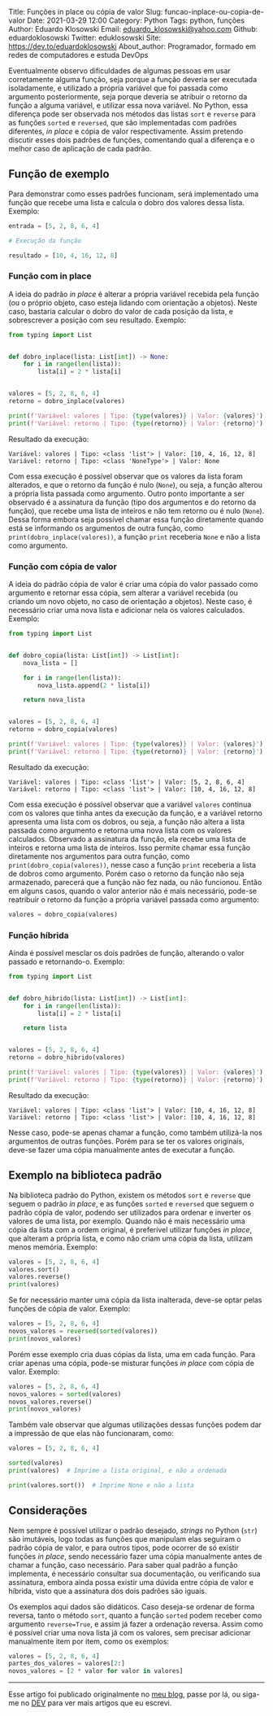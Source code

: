 Title: Funções in place ou cópia de valor
Slug: funcao-inplace-ou-copia-de-valor
Date: 2021-03-29 12:00
Category: Python
Tags: python, funções
Author: Eduardo Klosowski
Email: eduardo_klosowski@yahoo.com
Github: eduardoklosowski
Twitter: eduklosowski
Site: https://dev.to/eduardoklosowski
About_author: Programador, formado em redes de computadores e estuda DevOps

Eventualmente observo dificuldades de algumas pessoas em usar corretamente alguma função, seja porque a função deveria ser executada isoladamente, e utilizado a própria variável que foi passada como argumento posteriormente, seja porque deveria se atribuir o retorno da função a alguma variável, e utilizar essa nova variável. No Python, essa diferença pode ser observada nos métodos das listas `sort` e `reverse` para as funções `sorted` e `reversed`, que são implementadas com padrões diferentes, *in place* e cópia de valor respectivamente. Assim pretendo discutir esses dois padrões de funções, comentando qual a diferença e o melhor caso de aplicação de cada padrão.

## Função de exemplo

Para demonstrar como esses padrões funcionam, será implementado uma função que recebe uma lista e calcula o dobro dos valores dessa lista. Exemplo:

```python
entrada = [5, 2, 8, 6, 4]

# Execução da função

resultado = [10, 4, 16, 12, 8]
```

### Função com in place

A ideia do padrão *in place* é alterar a própria variável recebida pela função (ou o próprio objeto, caso esteja lidando com orientação a objetos). Neste caso, bastaria calcular o dobro do valor de cada posição da lista, e sobrescrever a posição com seu resultado. Exemplo:

```python
from typing import List


def dobro_inplace(lista: List[int]) -> None:
    for i in range(len(lista)):
        lista[i] = 2 * lista[i]


valores = [5, 2, 8, 6, 4]
retorno = dobro_inplace(valores)

print(f'Variável: valores | Tipo: {type(valores)} | Valor: {valores}')
print(f'Variável: retorno | Tipo: {type(retorno)} | Valor: {retorno}')
```

Resultado da execução:

```
Variável: valores | Tipo: <class 'list'> | Valor: [10, 4, 16, 12, 8]
Variável: retorno | Tipo: <class 'NoneType'> | Valor: None
```

Com essa execução é possível observar que os valores da lista foram alterados, e que o retorno da função é nulo (`None`), ou seja, a função alterou a própria lista passada como argumento. Outro ponto importante a ser observado é a assinatura da função (tipo dos argumentos e do retorno da função), que recebe uma lista de inteiros e não tem retorno ou é nulo (`None`). Dessa forma embora seja possível chamar essa função diretamente quando está se informando os argumentos de outra função, como `print(dobro_inplace(valores))`, a função `print` receberia `None` e não a lista como argumento.

### Função com cópia de valor

A ideia do padrão cópia de valor é criar uma cópia do valor passado como argumento e retornar essa cópia, sem alterar a variável recebida (ou criando um novo objeto, no caso de orientação a objetos). Neste caso, é necessário criar uma nova lista e adicionar nela os valores calculados. Exemplo:

```python
from typing import List


def dobro_copia(lista: List[int]) -> List[int]:
    nova_lista = []

    for i in range(len(lista)):
        nova_lista.append(2 * lista[i])

    return nova_lista


valores = [5, 2, 8, 6, 4]
retorno = dobro_copia(valores)

print(f'Variável: valores | Tipo: {type(valores)} | Valor: {valores}')
print(f'Variável: retorno | Tipo: {type(retorno)} | Valor: {retorno}')
```

Resultado da execução:

```
Variável: valores | Tipo: <class 'list'> | Valor: [5, 2, 8, 6, 4]
Variável: retorno | Tipo: <class 'list'> | Valor: [10, 4, 16, 12, 8]
```

Com essa execução é possível observar que a variável `valores` continua com os valores que tinha antes da execução da função, e a variável retorno apresenta uma lista com os dobros, ou seja, a função não altera a lista passada como argumento e retorna uma nova lista com os valores calculados. Observado a assinatura da função, ela recebe uma lista de inteiros e retorna uma lista de inteiros. Isso permite chamar essa função diretamente nos argumentos para outra função, como `print(dobro_copia(valores))`, nesse caso a função `print` receberia a lista de dobros como argumento. Porém caso o retorno da função não seja armazenado, parecerá que a função não fez nada, ou não funcionou. Então em alguns casos, quando o valor anterior não é mais necessário, pode-se reatribuir o retorno da função a própria variável passada como argumento:

```python
valores = dobro_copia(valores)
```

### Função híbrida

Ainda é possível mesclar os dois padrões de função, alterando o valor passado e retornando-o. Exemplo:

```python
from typing import List


def dobro_hibrido(lista: List[int]) -> List[int]:
    for i in range(len(lista)):
        lista[i] = 2 * lista[i]

    return lista


valores = [5, 2, 8, 6, 4]
retorno = dobro_hibrido(valores)

print(f'Variável: valores | Tipo: {type(valores)} | Valor: {valores}')
print(f'Variável: retorno | Tipo: {type(retorno)} | Valor: {retorno}')
```

Resultado da execução:

```
Variável: valores | Tipo: <class 'list'> | Valor: [10, 4, 16, 12, 8]
Variável: retorno | Tipo: <class 'list'> | Valor: [10, 4, 16, 12, 8]
```

Nesse caso, pode-se apenas chamar a função, como também utilizá-la nos argumentos de outras funções. Porém para se ter os valores originais, deve-se fazer uma cópia manualmente antes de executar a função.

## Exemplo na biblioteca padrão

Na biblioteca padrão do Python, existem os métodos `sort` e `reverse` que seguem o padrão *in place*, e as funções `sorted` e `reversed` que seguem o padrão cópia de valor, podendo ser utilizados para ordenar e inverter os valores de uma lista, por exemplo. Quando não é mais necessário uma cópia da lista com a ordem original, é preferível utilizar funções *in place*, que alteram a própria lista, e como não criam uma cópia da lista, utilizam menos memória. Exemplo:

```python
valores = [5, 2, 8, 6, 4]
valores.sort()
valores.reverse()
print(valores)
```

Se for necessário manter uma cópia da lista inalterada, deve-se optar pelas funções de cópia de valor. Exemplo:

```python
valores = [5, 2, 8, 6, 4]
novos_valores = reversed(sorted(valores))
print(novos_valores)
```

Porém esse exemplo cria duas cópias da lista, uma em cada função. Para criar apenas uma cópia, pode-se misturar funções *in place* com cópia de valor. Exemplo:

```python
valores = [5, 2, 8, 6, 4]
novos_valores = sorted(valores)
novos_valores.reverse()
print(novos_valores)
```

Também vale observar que algumas utilizações dessas funções podem dar a impressão de que elas não funcionaram, como:

```python
valores = [5, 2, 8, 6, 4]

sorted(valores)
print(valores)  # Imprime a lista original, e não a ordenada

print(valores.sort())  # Imprime None e não a lista
```

## Considerações

Nem sempre é possível utilizar o padrão desejado, *strings* no Python (`str`) são imutáveis, logo todas as funções que manipulam elas seguiram o padrão cópia de valor, e para outros tipos, pode ocorrer de só existir funções *in place*, sendo necessário fazer uma cópia manualmente antes de chamar a função, caso necessário. Para saber qual padrão a função implementa, é necessário consultar sua documentação, ou verificando sua assinatura, embora ainda possa existir uma dúvida entre cópia de valor e híbrida, visto que a assinatura dos dois padrões são iguais.

Os exemplos aqui dados são didáticos. Caso deseja-se ordenar de forma reversa, tanto o método `sort`, quanto a função `sorted` podem receber como argumento `reverse=True`, e assim já fazer a ordenação reversa. Assim como é possível criar uma nova lista já com os valores, sem precisar adicionar manualmente item por item, como os exemplos:

```python
valores = [5, 2, 8, 6, 4]
partes_dos_valores = valores[2:]
novos_valores = [2 * valor for valor in valores]
```

---

Esse artigo foi publicado originalmente no [meu blog](https://eduardoklosowski.github.io/blog/), passe por lá, ou siga-me no [DEV](https://dev.to/eduardoklosowski) para ver mais artigos que eu escrevi.

